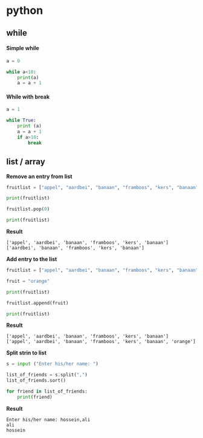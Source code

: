 # python

## while

#### Simple while
```python
a = 0

while a<10:
    print(a)
    a = a + 1
```

#### While with break
```python
a = 1

while True:
    print (a)
    a = a + 1
    if a>10:
        break
```

## list / array

**Remove an entry from list**
```python
fruitlist = ["appel", "aardbei", "banaan", "framboos", "kers", "banaan"]

print(fruitlist)

fruitlist.pop(0)

print(fruitlist)
```
__Result__
```text
['appel', 'aardbei', 'banaan', 'framboos', 'kers', 'banaan']
['aardbei', 'banaan', 'framboos', 'kers', 'banaan']
```

**Add entry to the list**
```python
fruitlist = ["appel", "aardbei", "banaan", "framboos", "kers", "banaan"]

fruit = "orange"

print(fruitlist)

fruitlist.append(fruit)

print(fruitlist)
```

**Result**
```text
['appel', 'aardbei', 'banaan', 'framboos', 'kers', 'banaan']
['appel', 'aardbei', 'banaan', 'framboos', 'kers', 'banaan', 'orange']
```

**Split strin to list**
```python
s = input ("Enter his/her name: ")

list_of_friends = s.split(",")
list_of_friends.sort()

for friend in list_of_friends:
    print(friend)
```

**Result**
```text
Enter his/her name: hossein,ali
ali
hossein
```

```python
```
```python
```
